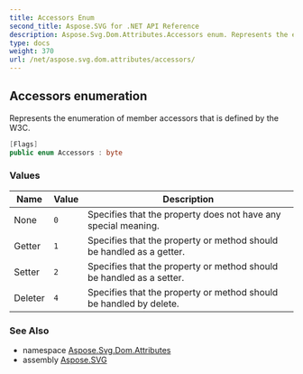 ```yaml
---
title: Accessors Enum
second_title: Aspose.SVG for .NET API Reference
description: Aspose.Svg.Dom.Attributes.Accessors enum. Represents the enumeration of member accessors that is defined by the W3C
type: docs
weight: 370
url: /net/aspose.svg.dom.attributes/accessors/
---
```

## Accessors enumeration

Represents the enumeration of member accessors that is defined by the W3C.

```csharp
[Flags]
public enum Accessors : byte
```

### Values

| Name | Value | Description |
| --- | --- | --- |
| None | `0` | Specifies that the property does not have any special meaning. |
| Getter | `1` | Specifies that the property or method should be handled as a getter. |
| Setter | `2` | Specifies that the property or method should be handled as a setter. |
| Deleter | `4` | Specifies that the property or method should be handled by delete. |

### See Also

* namespace [Aspose.Svg.Dom.Attributes](../../aspose.svg.dom.attributes/)
* assembly [Aspose.SVG](../../)
